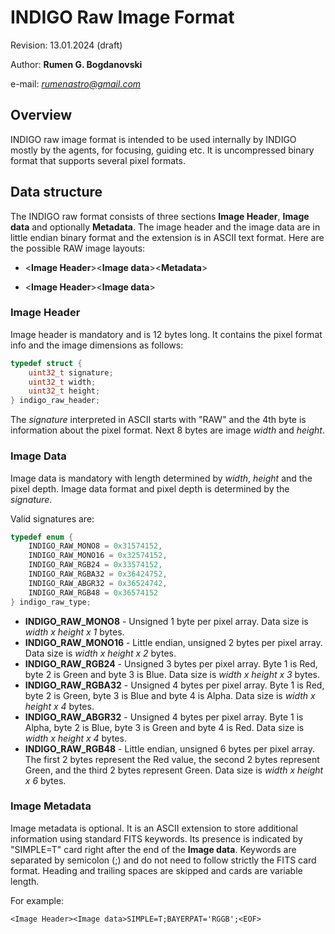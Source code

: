 # INDIGO Raw Image Format
Revision: 13.01.2024 (draft)

Author: **Rumen G. Bogdanovski**

e-mail: *rumenastro@gmail.com*

## Overview
INDIGO raw image format is intended to be used internally by INDIGO mostly by the agents, for focusing, guiding etc. It is uncompressed binary format that supports several pixel formats.

## Data structure
The INDIGO raw format consists of three sections **Image Header**, **Image data** and optionally **Metadata**. The image header and the image data are in little endian binary format and the extension is in ASCII text format. Here are the possible RAW image layouts:

* <**Image Header**><**Image data**><**Metadata**><EOF>

* <**Image Header**><**Image data**><EOF>


### Image Header
Image header is mandatory and is 12 bytes long. It contains the pixel format info and the image dimensions as follows:
```C
typedef struct {
	uint32_t signature;
	uint32_t width;
	uint32_t height;
} indigo_raw_header;
```
The *signature* interpreted in ASCII starts with "RAW" and the 4th byte is information about the pixel format. Next 8 bytes are image *width* and *height*.

### Image Data
Image data is mandatory with length determined by *width*, *height* and the pixel depth. Image data format and pixel depth is determined by the *signature*.

Valid signatures are:
```C
typedef enum {
	INDIGO_RAW_MONO8 = 0x31574152,
	INDIGO_RAW_MONO16 = 0x32574152,
	INDIGO_RAW_RGB24 = 0x33574152,
	INDIGO_RAW_RGBA32 = 0x36424752,
	INDIGO_RAW_ABGR32 = 0x36524742,
	INDIGO_RAW_RGB48 = 0x36574152
} indigo_raw_type;
```

* **INDIGO_RAW_MONO8** - Unsigned 1 byte per pixel array. Data size is *width x height x 1* bytes.
* **INDIGO_RAW_MONO16** - Little endian, unsigned 2 bytes per pixel array. Data size is *width x height x 2* bytes.
* **INDIGO_RAW_RGB24** - Unsigned 3 bytes per pixel array. Byte 1 is Red, byte 2 is Green and byte 3 is Blue. Data size is *width x height x 3* bytes.
* **INDIGO_RAW_RGBA32** - Unsigned 4 bytes per pixel array. Byte 1 is Red, byte 2 is Green, byte 3 is Blue and byte 4 is Alpha. Data size is *width x height x 4* bytes.
* **INDIGO_RAW_ABGR32** - Unsigned 4 bytes per pixel array. Byte 1 is Alpha, byte 2 is Blue, byte 3 is Green and byte 4 is Red. Data size is *width x height x 4* bytes.
* **INDIGO_RAW_RGB48** - Little endian, unsigned 6 bytes per pixel array. The first 2 bytes represent the Red value, the second 2 bytes represent Green, and the third 2 bytes represent Green. Data size is *width x height x 6* bytes.

### Image Metadata
Image metadata is optional. It is an ASCII extension to store additional information using standard FITS keywords. Its presence is indicated by "SIMPLE=T" card right after the end of the **Image data**. Keywords are separated by semicolon (;) and do not need to follow strictly the FITS card format. Heading and trailing spaces are skipped and cards are variable length.

For example:
```
<Image Header><Image data>SIMPLE=T;BAYERPAT='RGGB';<EOF>
```  
